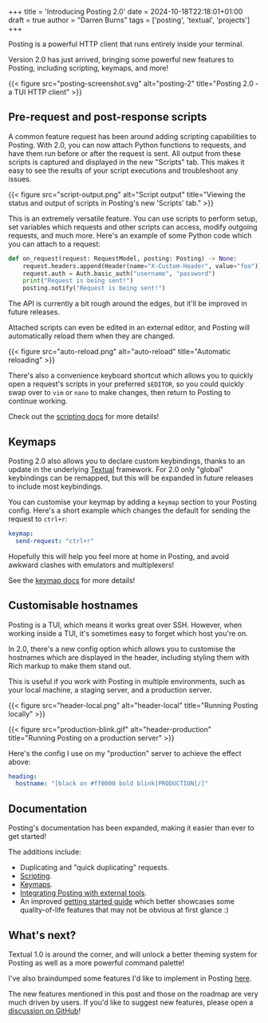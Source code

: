 +++
title = 'Introducing Posting 2.0'
date = 2024-10-18T22:18:01+01:00
draft = true
author = "Darren Burns"
tags = ['posting', 'textual', 'projects']
+++

Posting is a powerful HTTP client that runs entirely inside your terminal.

Version 2.0 has just arrived, bringing some powerful new features to Posting, including scripting, keymaps, and more!

{{< figure src="posting-screenshot.svg" alt="posting-2" title="Posting 2.0 - a TUI HTTP client" >}}

## Pre-request and post-response scripts

A common feature request has been around adding scripting capabilities to Posting.
With 2.0, you can now attach Python functions to requests, and have them run before or after the request is sent.
All output from these scripts is captured and displayed in the new "Scripts" tab.
This makes it easy to see the results of your script executions and troubleshoot any issues.

{{< figure src="script-output.png" alt="Script output" title="Viewing the status and output of scripts in Posting's new 'Scripts' tab." >}}

This is an extremely versatile feature.
You can use scripts to perform setup, set variables which requests and other scripts can access, modify outgoing requests, and much more.
Here's an example of some Python code which you can attach to a request:

```python
def on_request(request: RequestModel, posting: Posting) -> None:
    request.headers.append(Header(name="X-Custom-Header", value="foo"))
    request.auth = Auth.basic_auth("username", "password")
    print("Request is being sent!")
    posting.notify("Request is being sent!")
```

The API is currently a bit rough around the edges, but it'll be improved in future releases.

Attached scripts can even be edited in an external editor, and Posting will automatically reload them when they are changed.

{{< figure src="auto-reload.png" alt="auto-reload" title="Automatic reloading" >}}

There's also a convenience keyboard shortcut which allows you to quickly open a request's scripts in your preferred `$EDITOR`,
so you could quickly swap over to `vim` or `nano` to make changes, then return to Posting to continue working.

Check out the [scripting docs](https://posting.sh/guide/scripting) for more details!

## Keymaps

Posting 2.0 also allows you to declare custom keybindings, thanks to an update in the underlying [Textual](https://textual.textualize.io/) framework.
For 2.0 only "global" keybindings can be remapped, but this will be expanded in future releases to include most keybindings.

You can customise your keymap by adding a `keymap` section to your Posting config.
Here's a short example which changes the default for sending the request to `ctrl+r`:

```yaml
keymap:
  send-request: "ctrl+r"
```

Hopefully this will help you feel more at home in Posting, and avoid awkward clashes with emulators and multiplexers!

See the [keymap docs](https://posting.sh/guide/keymap) for more details!

## Customisable hostnames

Posting is a TUI, which means it works great over SSH.
However, when working inside a TUI, it's sometimes easy to forget which host you're on.

In 2.0, there's a new config option which allows you to customise the hostnames which are displayed in the header, including styling them with Rich markup to make them stand out.

This is useful if you work with Posting in multiple environments, such as your local machine, a staging server, and a production server.

{{< figure src="header-local.png" alt="header-local" title="Running Posting locally" >}}

{{< figure src="production-blink.gif" alt="header-production" title="Running Posting on a production server" >}}

Here's the config I use on my "production" server to achieve the effect above:

```yaml
heading:
  hostname: "[black on #ff0000 bold blink]PRODUCTION[/]"
```

## Documentation

Posting's documentation has been expanded, making it easier than ever to get started!

The additions include:

- Duplicating and "quick duplicating" requests.
- [Scripting](https://posting.sh/guide/scripting).
- [Keymaps](https://posting.sh/guide/keymap).
- [Integrating Posting with external tools](https://posting.sh/guide/external_tools).
- An improved [getting started guide](https://posting.sh/guide/) which better showcases some quality-of-life features that may not be obvious at first glance :)

## What's next?

Textual 1.0 is around the corner, and will unlock a better theming system for Posting as well as a more powerful command palette!

I've also braindumped some features I'd like to implement in Posting [here](https://posting.sh/roadmap).

The new features mentioned in this post and those on the roadmap are very much driven by users.
If you'd like to suggest new features, please open a [discussion on GitHub](https://github.com/darrenburns/posting/discussions)!
